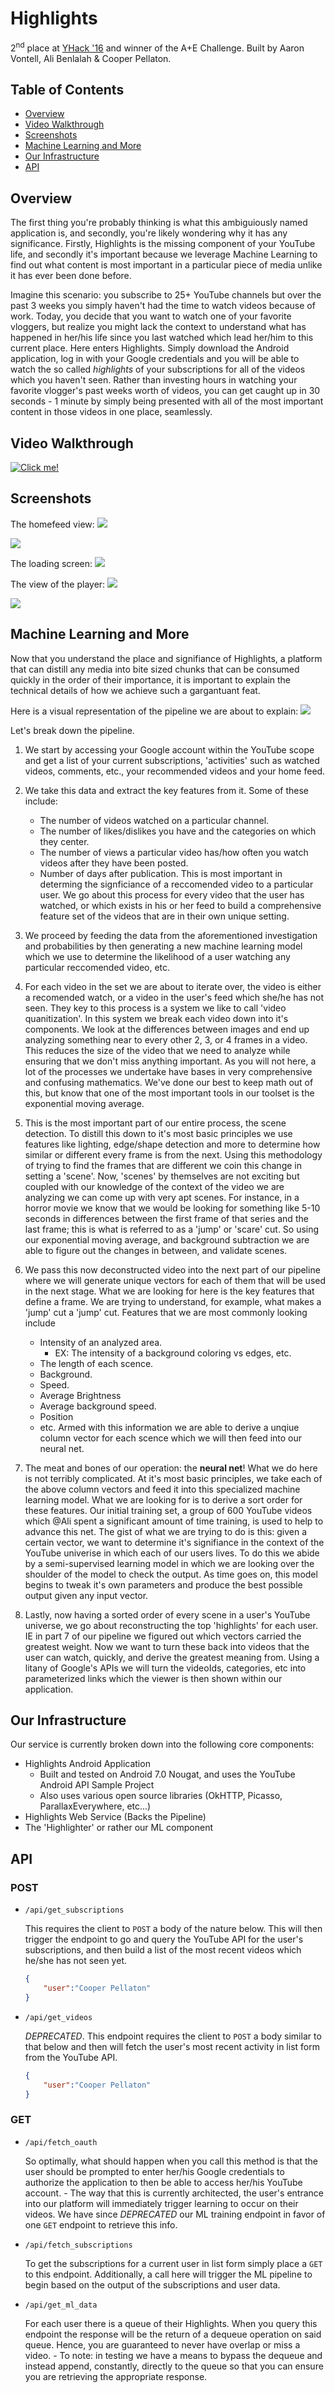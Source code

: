 # Highlights

2<sup>nd</sup> place at [YHack '16](http://www.yhack.org/) and winner of the A+E Challenge. Built by Aaron Vontell, Ali Benlalah & Cooper Pellaton.

## Table of Contents
- [Overview](#overview)
- [Video Walkthrough](#video-walkthrough)
- [Screenshots](#screenshots)
- [Machine Learning and More](#machine-learning-and-more)
- [Our Infrastructure](#our-infrastructure)
- [API](#api)

## Overview

The first thing you're probably thinking is what this ambiguiously named application is, and secondly, you're likely wondering why it has any significance. Firstly, Highlights is the missing component of your YouTube life, and secondly it's important because we leverage Machine Learning to find out what content is most important in a particular piece of media unlike it has ever been done before.

Imagine this scenario: you subscribe to 25+ YouTube channels but over the past 3 weeks you simply haven't had the time to watch videos because of work. Today, you decide that you want to watch one of your favorite vloggers, but realize you might lack the context to understand what has happened in her/his life since you last watched which lead her/him to this current place. Here enters Highlights. Simply download the Android application, log in with your Google credentials and you will be able to watch the so called *highlights* of your subscriptions for all of the videos which you haven't seen. Rather than investing hours in watching your favorite vlogger's past weeks worth of videos, you can get caught up in 30 seconds - 1 minute by simply being presented with all of the most important content in those videos in one place, seamlessly.

## Video Walkthrough
[![Click me!](media/device/6P_home.png)](https://youtu.be/6fu5A1hEb_g)

## Screenshots
The homefeed view:
![](media/device/6P_home.png)

![](media/device/6P_home_2.png)

The loading screen:
![](media/device/6P_loading.png)

The view of the player:
![](media/device/6P_playing.png)

![](media/device/6P_playing_2.png)

## Machine Learning and More

Now that you understand the place and signifiance of Highlights, a platform that can distill any media into bite sized chunks that can be consumed quickly in the order of their importance, it is important to explain the technical details of how we achieve such a gargantuant feat.

Here is a visual representation of the pipeline we are about to explain:
![](media/non-device/Pipeline-Diagram.png)

Let's break down the pipeline.

1. We start by accessing your Google account within the YouTube scope and get a list of your current subscriptions, 'activities' such as watched videos, comments, etc., your recommended videos and your home feed.

2. We take this data and extract the key features from it. Some of these include:
    - The number of videos watched on a particular channel.
    - The number of likes/dislikes you have and the categories on which they center.
    - The number of views a particular video has/how often you watch videos after they have been posted.
    - Number of days after publication. This is most important in determing the signficiance of a reccomended video to a particular user.
    We go about this process for every video that the user has watched, or which exists in his or her feed to build a comprehensive feature set of the videos that are in their own unique setting.

3. We proceed by feeding the data from the aforementioned investigation and probabilities by then generating a new machine learning model which we use to determine the likelihood of a user watching any particular reccomended video, etc.

4. For each video in the set we are about to iterate over, the video is either a recomended watch, or a video in the user's feed which she/he has not seen. They key to this process is a system we like to call 'video quanitization'. In this system we break each video down into it's components. We look at the differences between images and end up analyzing something near to every other 2, 3, or 4 frames in a video. This reduces the size of the video that we need to analyze while ensuring that we don't miss anything important. As you will not here, a lot of the processes we undertake have bases in very comprehensive and confusing mathematics. We've done our best to keep math out of this, but know that one of the most important tools in our toolset is the exponential moving average.

5. This is the most important part of our entire process, the scene detection. To distill this down to it's most basic principles we use features like lighting, edge/shape detection and more to determine how similar or different every frame is from the next. Using this methodology of trying to find the frames that are different we coin this change in setting a 'scene'. Now, 'scenes' by themselves are not exciting but coupled with our knowledge of the context of the video we are analyzing we can come up with very apt scenes. For instance, in a horror movie we know that we would be looking for something like 5-10 seconds in differences between the first frame of that series and the last frame; this is what is referred to as a 'jump' or 'scare' cut. So using our exponential moving average, and background subtraction we are able to figure out the changes in between, and validate scenes.

6. We pass this now deconstructed video into the next part of our pipeline where we will generate unique vectors for each of them that will be used in the next stage. What we are looking for here is the key features that define a frame. We are trying to understand, for example, what makes a 'jump' cut a 'jump' cut. Features that we are most commonly looking include 
    - Intensity of an analyzed area.
        - EX: The intensity of a background coloring vs edges, etc.
    - The length of each scence.
    - Background.
    - Speed.
    - Average Brightness
    - Average background speed.
    - Position
    - etc.
Armed with this information we are able to derive a unqiue column vector for each scence which we will then feed into our neural net.

7. The meat and bones of our operation: the **neural net**! What we do here is not terribly complicated. At it's most basic principles, we take each of the above column vectors and feed it into this specialized machine learning model. What we are looking for is to derive a sort order for these features. Our initial training set, a group of 600 YouTube videos which @Ali spent a significant amount of time training, is used to help to advance this net. The gist of what we are trying to do is this: given a certain vector, we want to determine it's signifiance in the context of the YouTube univerise in which each of our users lives. To do this we abide by a semi-supervised learning model in which we are looking over the shoulder of the model to check the output. As time goes on, this model begins to tweak it's own parameters and produce the best possible output given any input vector.

8. Lastly, now having a sorted order of every scene in a user's YouTube universe, we go about reconstructing the top 'highlights' for each user. IE in part 7 of our pipeline we figured out which vectors carried the greatest weight. Now we want to turn these back into videos that the user can watch, quickly, and derive the greatest meaning from. Using a litany of Google's APIs we will turn the videoIds, categories, etc into parameterized links which the viewer is then shown within our application.

## Our Infrastructure

Our service is currently broken down into the following core components:

- Highlights Android Application
    - Built and tested on Android 7.0 Nougat, and uses the YouTube Android API Sample Project
    - Also uses various open source libraries (OkHTTP, Picasso, ParallaxEverywhere, etc...)
- Highlights Web Service (Backs the Pipeline)
- The 'Highlighter' or rather our ML component


## API

### POST

- `/api/get_subscriptions`

    This requires the client to `POST` a body of the nature below. This will then trigger the endpoint to go and query the YouTube API for the user's subscriptions, and then build a list of the most recent videos which he/she has not seen yet.
    ```json
    {
        "user":"Cooper Pellaton"
    }
    ```

- `/api/get_videos`

    *DEPRECATED*. This endpoint requires the client to `POST` a body similar to that below and then will fetch the user's most recent activity in list form from the YouTube API.
    ```json
    {
        "user":"Cooper Pellaton"
    }
    ```

### GET

-  `/api/fetch_oauth`

    So optimally, what should happen when you call this method is that the user should be prompted to enter her/his Google credentials to authorize the application to then be able to access her/his YouTube account. 
        - The way that this is currently architected, the user's entrance into our platform will immediately trigger learning to occur on their videos. We have since *DEPRECATED* our ML training endpoint in favor of one `GET` endpoint to retrieve this info.

-   `/api/fetch_subscriptions`

    To get the subscriptions for a current user in list form simply place a `GET` to this endpoint. Additionally, a call here will trigger the ML pipeline to begin based on the output of the subscriptions and user data.

-   `/api/get_ml_data`

    For each user there is a queue of their Highlights. When you query this endpoint the response will be the return of a dequeue operation on said queue. Hence, you are guaranteed to never have overlap or miss a video.
        - To note: in testing we have a means to bypass the dequeue and instead append, constantly, directly to the queue so that you can ensure you are retrieving the appropriate response.
